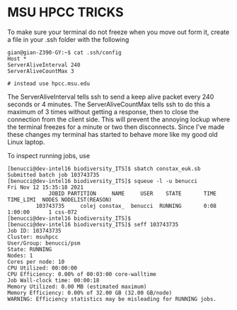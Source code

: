 # MSU HPCC TRICKS

To make sure your terminal do not freeze when you move out form it, create a 
file in your .ssh folder with the following

```
gian@gian-Z390-GY:~$ cat .ssh/config 
Host *
ServerAliveInterval 240
ServerAliveCountMax 3

# instead use hpcc.msu.edu
```

The ServerAliveInterval tells ssh to send a keep alive packet every 240 seconds
or 4 minutes. The ServerAliveCountMax tells ssh to do this a maximum of 3 times 
without getting a response, then to close the connection from the client side.
This will prevent the annoying lockup where the terminal freezes for a minute or
two then disconnects. Since I’ve made these changes my terminal has started to 
behave more like my good old Linux laptop.


To inspect running jobs, use 
```
[benucci@dev-intel16 biodiversity_ITS]$ sbatch constax_euk.sb 
Submitted batch job 103743735
[benucci@dev-intel16 biodiversity_ITS]$ squeue -l -u benucci
Fri Nov 12 15:35:18 2021
             JOBID PARTITION     NAME     USER    STATE       TIME TIME_LIMI  NODES NODELIST(REASON)
         103743735     colej constax_  benucci  RUNNING       0:08   1:00:00      1 css-072
[benucci@dev-intel16 biodiversity_ITS]$ 
[benucci@dev-intel16 biodiversity_ITS]$ seff 103743735
Job ID: 103743735
Cluster: msuhpcc
User/Group: benucci/psm
State: RUNNING
Nodes: 1
Cores per node: 10
CPU Utilized: 00:00:00
CPU Efficiency: 0.00% of 00:03:00 core-walltime
Job Wall-clock time: 00:00:18
Memory Utilized: 0.00 MB (estimated maximum)
Memory Efficiency: 0.00% of 32.00 GB (32.00 GB/node)
WARNING: Efficiency statistics may be misleading for RUNNING jobs.
```
